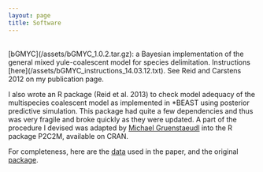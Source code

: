 ```yaml
---
layout: page
title: Software
---
```

<br>
[bGMYC](/assets/bGMYC_1.0.2.tar.gz): a Bayesian implementation of the general mixed yule-coalescent model for species delimitation. Instructions [here](/assets/bGMYC_instructions_14.03.12.txt). See Reid and Carstens 2012 on my publication page. 

I also wrote an R package (Reid et al. 2013) to check model adequacy of the multispecies coalescent model as implemented in *BEAST using posterior predictive simulation. This package had quite a few dependencies and thus was very fragile and broke quickly as they were updated. A part of the procedure I devised was adapted by [Michael Gruenstaeudl](https://blogs.fu-berlin.de/gruenstaeudl/) into the R package P2C2M, available on CRAN. 

For completeness, here are the [data](/assets/Reid_etal_PPSdata.zip) used in the paper, and the original [package](/assets/starbeastPPS.zip). 